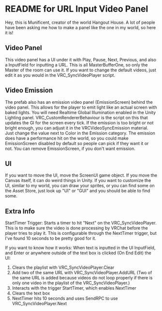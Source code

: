 # README for URL Input Video Panel

Hey, this is Munificent, creator of the world Hangout House.
A lot of people have been asking me how to make a panel like the one in my world, so here it is!

## Video Panel

This video panel has a UI under it with Play, Pause, Next, Previous, and also a InputField for inputting
a URL. This is all MasterBufferOne, so only the Master of the room can use it. If you want to change the
default videos, just edit it as you would in the VRC_SyncVideoPlayer script. 

## Video Emission

The prefab also has an emission video panel (EmissionScreen) behind the video panel. This allows for the
player to emit light like an actual screen with baked lights. You will need Realtime Global Illumination 
enabled in the Unity Lighting panel. VRC_CustomRendererBehaviour is the script on this that updates the
GI for the screen every tick. If the emission is too bright or not bright enough, you can adjust it in
the VRCVideoSyncEmission material. Just change the value next to Color in the Emission category. The 
emission does have a performance hit on the world, so you could make EmissionScreen disabled by 
default so people can pick if they want it or not. You can remove EmissionScreen, if you don't want 
emission.

## UI

If you want to move the UI, move the ScreenUI game object. If you move the Canvas itself, it can do
weird things in Unity. If you want to customize the UI, similar to my world, you can draw your sprites, 
or you can find some on the Asset Store, just look up "UI" or "GUI" and you should be able to find some.

## Extra Info

StartTimer Trigger: Starts a timer to hit "Next" on the VRC_SyncVideoPlayer. This is to make sure the
video is done processing by VRChat before the player tries to play it. This is configurable through the
NextTimer trigger, but I've found 10 seconds to be pretty good for it.

If you want to know how it works:
When text is inputted in the UI InputField, and Enter or anywhere outside of the text box is clicked
(On End Edit) the UI:
1. Clears the playlist with VRC_SyncVideoPlayer.Clear
2. Add two of the same URL with VRC_SyncVideoPlayer.AddURL 
	(Two of the same URL is added because videos do not loop properly if there is only one video 
	in the playlist of the VRC_SyncVideoPlayer.)
3. Interacts with the trigger StartTimer, which enables NextTimer
4. Clears the text box
5. NextTimer hits 10 seconds and uses SendRPC to use VRC_SyncVideoPlayer.Next
